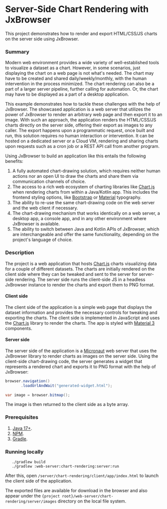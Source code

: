 # Server-Side Chart Rendering with JxBrowser

This project demonstrates how to render and export HTML/CSS/JS charts 
on the server side using JxBrowser.

### Summary

Modern web environment provides a wide variety of well-established tools to visualize
a dataset as a chart. However, in some scenarios, just displaying the chart
on a web page is not what's needed. The chart may have to be created and shared 
daily/weekly/monthly, with the human intervention in the process minimized. 
The chart rendering can also be a part of a larger server pipeline, further calling
for automation. Or, the chart may have to be displayed as a part of a desktop application.

This example demonstrates how to tackle these challenges with the help of JxBrowser.
The showcased application is a web server that utilizes the power of JxBrowser
to render an arbitrary web page and then export it to an image. With such an approach,
the application renders the HTML/CSS/JS charts directly on the server side, offering
their export as images to any caller. The export happens upon a programmatic request, 
once built and run, this solution requires no human interaction or intervention. 
It can be hosted on a dedicated server or a Cloud VM, rendering and sharing charts 
upon requests such as a cron job or a REST API call from another program.

Using JxBrowser to build an application like this entails the following benefits:

1. A fully automated chart-drawing solution, which requires neither human actions
   nor an open UI to draw the charts and share them via communication channels of choice.
2. The access to a rich web ecosystem of charting libraries like [Chart.js][chart.js]
   when rendering charts from within a Java/Kotlin app. This includes the frontend 
   styling options, like [Bootstrap][bootstrap] or [Material][material] typography.
3. The ability to re-use the same chart-drawing code on the web server and
   the web client if necessary.
4. The chart-drawing mechanism that works identically on a web server, a desktop app,
   a console app, and in any other environment where JxBrowser is available.
5. The ability to switch between Java and Kotlin APIs of JxBrowser, which are
   interchangeable and offer the same functionality, depending on the project's
   language of choice.

### Description

The project is a web application that hosts [Chart.js][chart.js] charts visualizing data 
for a couple of different datasets. The charts are initially rendered on the client side 
where they can be tweaked and sent to the server for server-side rendering. The server side 
runs the client-side JS in a headless JxBrowser instance to render the charts and export 
them to PNG format.

#### Client side

The client side of the application is a simple web page that displays the dataset 
information and provides the necessary controls for tweaking and exporting the charts. 
The client side is implemented in JavaScript and uses the [Chart.js][chart.js] library 
to render the charts. The app is styled with [Material 3][material] components.

#### Server side

The server side of the application is a [Micronaut][micronaut] web server that 
uses the JxBrowser library to render charts as images on the server side. Using 
the client-side chart-drawing code, the server generates a widget that represents 
a rendered chart and exports it to PNG format with the help of JxBrowser:
```java
browser.navigation()
       .loadUrlAndWait("generated-widget.html");
       
var image = browser.bitmap();       
```
The image is then returned to the client side as a byte array.

### Prerequisites

1. [Java 17+][java].
2. [NPM][npm].
3. [Gradle][gradle].

### Running locally

```shell
   ./gradlew build
   ./gradlew :web-server:chart-rendering:server:run
```
After this, open `/server/chart-rendering/client/app/index.html` to launch 
the client side of the application.

The exported files are available for download in the browser and also appear 
under the `{project root}/web-server/chart-rendering/server/images` directory 
on the local file system.

[chart.js]: https://www.chartjs.org/
[bootstrap]: https://getbootstrap.com/
[material]: https://m3.material.io/
[micronaut]: https://micronaut.io/
[java]: https://www.azul.com/downloads/#zulu
[npm]: https://nodejs.org/en/download
[gradle]: https://gradle.org/install

